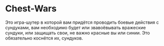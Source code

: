# Chest-Wars
Это игра-шутер в которой вам придётся проводить боевые действия с сундуками, вам необходимо будет или звавоёвывать вражеские сундуки, или защищать свои, не важно красные вы или синии. Это обязательно коснётся их, сундуков.
